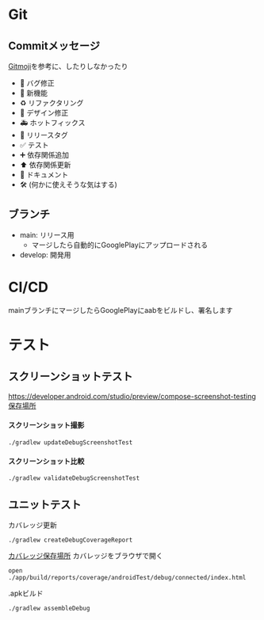 # Git
## Commitメッセージ
[Gitmoji](https://gitmoji.dev/)を参考に、したりしなかったり

- 🐛 バグ修正
- 🚀 新機能
- ♻️ リファクタリング
- 🎨 デザイン修正
- 🚑 ホットフィックス
- 🔖 リリースタグ
- ✅ テスト
- ➕ 依存関係追加
- ⬆️ 依存関係更新
- 📝 ドキュメント
- 🛠️ (何かに使えそうな気はする)

## ブランチ
- main: リリース用
  - マージしたら自動的にGooglePlayにアップロードされる
- develop: 開発用

# CI/CD
mainブランチにマージしたらGooglePlayにaabをビルドし、署名します


# テスト
## スクリーンショットテスト
https://developer.android.com/studio/preview/compose-screenshot-testing
[保存場所](app/src/debug/screenshotTest/reference)

#### スクリーンショット撮影
```
./gradlew updateDebugScreenshotTest
```

#### スクリーンショット比較
```
./gradlew validateDebugScreenshotTest
```

## ユニットテスト

カバレッジ更新
```
./gradlew createDebugCoverageReport
```

[カバレッジ保存場所](./app/build/reports/coverage/androidTest/debug/connected/index.html)
カバレッジをブラウザで開く
```
open ./app/build/reports/coverage/androidTest/debug/connected/index.html
```

.apkビルド
```
./gradlew assembleDebug
```
